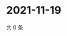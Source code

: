 # 2021-11-19

共 0 条

<!-- BEGIN WEIBO -->
<!-- 最后更新时间 Fri Nov 19 2021 23:15:21 GMT+0800 (China Standard Time) -->

<!-- END WEIBO -->
